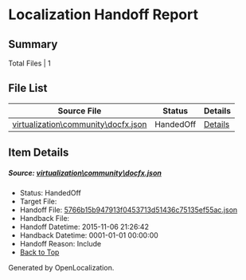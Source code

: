 # <a name='report-top'></a> Localization Handoff Report

## Summary
 Total Files | 1

## File List
 Source File | Status | Details 
 ----------- | ------ | ------- 
 [virtualization\community\docfx.json](https://github.com/OpenLocalizationOrg/hyperVTest/blob/42af2aeb342cf7e98e6eaeb0f4ce19c329020863/virtualization/community/docfx.json) | HandedOff | [Details](#5766b15b947913f0453713d51436c75135ef55ac95)

## Item Details
##### <a name='5766b15b947913f0453713d51436c75135ef55ac95'></a> Source: [virtualization\community\docfx.json](https://github.com/OpenLocalizationOrg/hyperVTest/blob/42af2aeb342cf7e98e6eaeb0f4ce19c329020863/virtualization/community/docfx.json)
* Status: HandedOff
* Target File: 
* Handoff File: [5766b15b947913f0453713d51436c75135ef55ac.json](https://github.com/OpenLocalizationOrg/olhandoff/blob/934cdc649ef53259c0bf9d70db1dd1a347a0e27b/ol-handoff/OpenLocalizationOrg/hyperVTest.es-es/master/5766b15b947913f0453713d51436c75135ef55ac.json)
* Handback File: 
* Handoff Datetime: 2015-11-06 21:26:42
* Handback Datetime: 0001-01-01 00:00:00
* Handoff Reason: Include
* [Back to Top](#report-top)


Generated by OpenLocalization.
